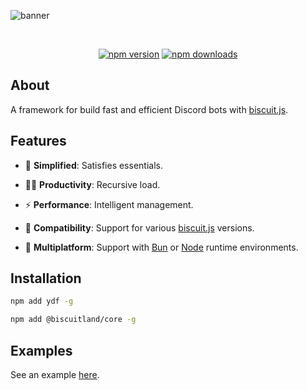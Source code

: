 ![banner](https://raw.githubusercontent.com/kh0wel/ydf/main/assets/banner.png)

<div align="center">
	<br />
	<p>
		<a href="https://www.npmjs.com/package/ydf"><img src="https://img.shields.io/npm/v/ydf.svg?maxAge=3600" alt="npm version" /></a>
		<a href="https://www.npmjs.com/package/ydf"><img src="https://img.shields.io/npm/dt/ydf.svg?maxAge=3600" alt="npm downloads" /></a>
	</p>
</div>

## About

A framework for build fast and efficient Discord bots with [biscuit.js](https://biscuitjs.com).

## Features

- 🧭 **Simplified**: Satisfies essentials.

- 💪🏻 **Productivity**: Recursive load.

- ⚡ **Performance**: Intelligent management.

- 🔌 **Compatibility**: Support for various [biscuit.js](https://biscuitjs.com) versions.

- 🧳 **Multiplatform**: Support with [Bun](https://bun.sh) or [Node](https://nodejs.org) runtime environments.

## Installation

```bash
npm add ydf -g
```

```bash
npm add @biscuitland/core -g
```

## Examples

See an example [here](https://github.com/kh0wel/kobalt).

